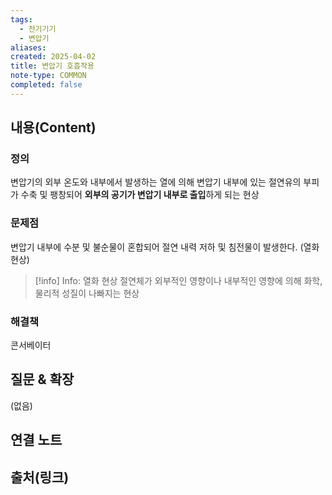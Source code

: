 ```yaml
---
tags:
  - 전기기기
  - 변압기
aliases: 
created: 2025-04-02
title: 변압기 호흡작용
note-type: COMMON
completed: false
---
```


## 내용(Content)

### 정의

변압기의 외부 온도와 내부에서 발생하는 열에 의해 변압기 내부에 있는 절연유의 부피가 수축 및 팽창되어 **외부의 공기가 변압기 내부로 출입**하게 되는 현상

### 문제점

변압기 내부에 수분 및 불순물이 혼합되어 절연 내력 저하  및 침전물이 발생한다. (열화 현상)

>[!info] Info: 열화 현상
>절연체가 외부적인 영향이나 내부적인 영향에 의해 화학, 물리적 성질이 나빠지는 현상

### 해결책

콘서베이터 


## 질문 & 확장

(없음)

## 연결 노트

## 출처(링크)

